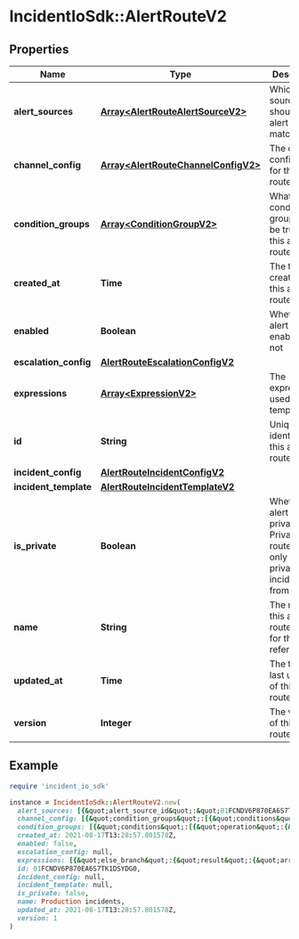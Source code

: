 # IncidentIoSdk::AlertRouteV2

## Properties

| Name | Type | Description | Notes |
| ---- | ---- | ----------- | ----- |
| **alert_sources** | [**Array&lt;AlertRouteAlertSourceV2&gt;**](AlertRouteAlertSourceV2.md) | Which alert sources should this alert route match? |  |
| **channel_config** | [**Array&lt;AlertRouteChannelConfigV2&gt;**](AlertRouteChannelConfigV2.md) | The channel configuration for this alert route |  |
| **condition_groups** | [**Array&lt;ConditionGroupV2&gt;**](ConditionGroupV2.md) | What condition groups must be true for this alert route to fire? |  |
| **created_at** | **Time** | The time of creation of this alert route | [optional] |
| **enabled** | **Boolean** | Whether this alert route is enabled or not |  |
| **escalation_config** | [**AlertRouteEscalationConfigV2**](AlertRouteEscalationConfigV2.md) |  |  |
| **expressions** | [**Array&lt;ExpressionV2&gt;**](ExpressionV2.md) | The expressions used in this template |  |
| **id** | **String** | Unique identifier for this alert route config |  |
| **incident_config** | [**AlertRouteIncidentConfigV2**](AlertRouteIncidentConfigV2.md) |  |  |
| **incident_template** | [**AlertRouteIncidentTemplateV2**](AlertRouteIncidentTemplateV2.md) |  |  |
| **is_private** | **Boolean** | Whether this alert route is private. Private alert routes will only create private incidents from alerts. |  |
| **name** | **String** | The name of this alert route config, for the user&#39;s reference |  |
| **updated_at** | **Time** | The time of last update of this alert route | [optional] |
| **version** | **Integer** | The version of this alert route config |  |

## Example

```ruby
require 'incident_io_sdk'

instance = IncidentIoSdk::AlertRouteV2.new(
  alert_sources: [{&quot;alert_source_id&quot;:&quot;01FCNDV6P870EA6S7TK1DSYDG0&quot;,&quot;condition_groups&quot;:[{&quot;conditions&quot;:[{&quot;operation&quot;:{&quot;label&quot;:&quot;Lawrence Jones&quot;,&quot;value&quot;:&quot;01FCQSP07Z74QMMYPDDGQB9FTG&quot;},&quot;param_bindings&quot;:[{&quot;array_value&quot;:[{&quot;label&quot;:&quot;Lawrence Jones&quot;,&quot;literal&quot;:&quot;SEV123&quot;,&quot;reference&quot;:&quot;incident.severity&quot;}],&quot;value&quot;:{&quot;label&quot;:&quot;Lawrence Jones&quot;,&quot;literal&quot;:&quot;SEV123&quot;,&quot;reference&quot;:&quot;incident.severity&quot;}}],&quot;subject&quot;:{&quot;label&quot;:&quot;Incident Severity&quot;,&quot;reference&quot;:&quot;incident.severity&quot;}}]}]}],
  channel_config: [{&quot;condition_groups&quot;:[{&quot;conditions&quot;:[{&quot;operation&quot;:{&quot;label&quot;:&quot;Lawrence Jones&quot;,&quot;value&quot;:&quot;01FCQSP07Z74QMMYPDDGQB9FTG&quot;},&quot;param_bindings&quot;:[{&quot;array_value&quot;:[{&quot;label&quot;:&quot;Lawrence Jones&quot;,&quot;literal&quot;:&quot;SEV123&quot;,&quot;reference&quot;:&quot;incident.severity&quot;}],&quot;value&quot;:{&quot;label&quot;:&quot;Lawrence Jones&quot;,&quot;literal&quot;:&quot;SEV123&quot;,&quot;reference&quot;:&quot;incident.severity&quot;}}],&quot;subject&quot;:{&quot;label&quot;:&quot;Incident Severity&quot;,&quot;reference&quot;:&quot;incident.severity&quot;}}]}],&quot;ms_teams_targets&quot;:{&quot;binding&quot;:{&quot;array_value&quot;:[{&quot;label&quot;:&quot;Lawrence Jones&quot;,&quot;literal&quot;:&quot;SEV123&quot;,&quot;reference&quot;:&quot;incident.severity&quot;}],&quot;value&quot;:{&quot;label&quot;:&quot;Lawrence Jones&quot;,&quot;literal&quot;:&quot;SEV123&quot;,&quot;reference&quot;:&quot;incident.severity&quot;}},&quot;channel_visibility&quot;:&quot;abc123&quot;},&quot;slack_targets&quot;:{&quot;binding&quot;:{&quot;array_value&quot;:[{&quot;label&quot;:&quot;Lawrence Jones&quot;,&quot;literal&quot;:&quot;SEV123&quot;,&quot;reference&quot;:&quot;incident.severity&quot;}],&quot;value&quot;:{&quot;label&quot;:&quot;Lawrence Jones&quot;,&quot;literal&quot;:&quot;SEV123&quot;,&quot;reference&quot;:&quot;incident.severity&quot;}},&quot;channel_visibility&quot;:&quot;abc123&quot;}}],
  condition_groups: [{&quot;conditions&quot;:[{&quot;operation&quot;:{&quot;label&quot;:&quot;Lawrence Jones&quot;,&quot;value&quot;:&quot;01FCQSP07Z74QMMYPDDGQB9FTG&quot;},&quot;param_bindings&quot;:[{&quot;array_value&quot;:[{&quot;label&quot;:&quot;Lawrence Jones&quot;,&quot;literal&quot;:&quot;SEV123&quot;,&quot;reference&quot;:&quot;incident.severity&quot;}],&quot;value&quot;:{&quot;label&quot;:&quot;Lawrence Jones&quot;,&quot;literal&quot;:&quot;SEV123&quot;,&quot;reference&quot;:&quot;incident.severity&quot;}}],&quot;subject&quot;:{&quot;label&quot;:&quot;Incident Severity&quot;,&quot;reference&quot;:&quot;incident.severity&quot;}}]}],
  created_at: 2021-08-17T13:28:57.801578Z,
  enabled: false,
  escalation_config: null,
  expressions: [{&quot;else_branch&quot;:{&quot;result&quot;:{&quot;array_value&quot;:[{&quot;label&quot;:&quot;Lawrence Jones&quot;,&quot;literal&quot;:&quot;SEV123&quot;,&quot;reference&quot;:&quot;incident.severity&quot;}],&quot;value&quot;:{&quot;label&quot;:&quot;Lawrence Jones&quot;,&quot;literal&quot;:&quot;SEV123&quot;,&quot;reference&quot;:&quot;incident.severity&quot;}}},&quot;label&quot;:&quot;Team Slack channel&quot;,&quot;operations&quot;:[{&quot;branches&quot;:{&quot;branches&quot;:[{&quot;condition_groups&quot;:[{&quot;conditions&quot;:[{&quot;operation&quot;:{&quot;label&quot;:&quot;Lawrence Jones&quot;,&quot;value&quot;:&quot;01FCQSP07Z74QMMYPDDGQB9FTG&quot;},&quot;param_bindings&quot;:[{&quot;array_value&quot;:[{&quot;label&quot;:&quot;Lawrence Jones&quot;,&quot;literal&quot;:&quot;SEV123&quot;,&quot;reference&quot;:&quot;incident.severity&quot;}],&quot;value&quot;:{&quot;label&quot;:&quot;Lawrence Jones&quot;,&quot;literal&quot;:&quot;SEV123&quot;,&quot;reference&quot;:&quot;incident.severity&quot;}}],&quot;subject&quot;:{&quot;label&quot;:&quot;Incident Severity&quot;,&quot;reference&quot;:&quot;incident.severity&quot;}}]}],&quot;result&quot;:{&quot;array_value&quot;:[{&quot;label&quot;:&quot;Lawrence Jones&quot;,&quot;literal&quot;:&quot;SEV123&quot;,&quot;reference&quot;:&quot;incident.severity&quot;}],&quot;value&quot;:{&quot;label&quot;:&quot;Lawrence Jones&quot;,&quot;literal&quot;:&quot;SEV123&quot;,&quot;reference&quot;:&quot;incident.severity&quot;}}}],&quot;returns&quot;:{&quot;array&quot;:true,&quot;type&quot;:&quot;IncidentStatus&quot;}},&quot;filter&quot;:{&quot;condition_groups&quot;:[{&quot;conditions&quot;:[{&quot;operation&quot;:{&quot;label&quot;:&quot;Lawrence Jones&quot;,&quot;value&quot;:&quot;01FCQSP07Z74QMMYPDDGQB9FTG&quot;},&quot;param_bindings&quot;:[{&quot;array_value&quot;:[{&quot;label&quot;:&quot;Lawrence Jones&quot;,&quot;literal&quot;:&quot;SEV123&quot;,&quot;reference&quot;:&quot;incident.severity&quot;}],&quot;value&quot;:{&quot;label&quot;:&quot;Lawrence Jones&quot;,&quot;literal&quot;:&quot;SEV123&quot;,&quot;reference&quot;:&quot;incident.severity&quot;}}],&quot;subject&quot;:{&quot;label&quot;:&quot;Incident Severity&quot;,&quot;reference&quot;:&quot;incident.severity&quot;}}]}]},&quot;navigate&quot;:{&quot;reference&quot;:&quot;1235&quot;,&quot;reference_label&quot;:&quot;Teams&quot;},&quot;operation_type&quot;:&quot;navigate&quot;,&quot;parse&quot;:{&quot;returns&quot;:{&quot;array&quot;:true,&quot;type&quot;:&quot;IncidentStatus&quot;},&quot;source&quot;:&quot;metadata.annotations[\&quot;github.com/repo\&quot;]&quot;},&quot;returns&quot;:{&quot;array&quot;:true,&quot;type&quot;:&quot;IncidentStatus&quot;}}],&quot;reference&quot;:&quot;abc123&quot;,&quot;returns&quot;:{&quot;array&quot;:true,&quot;type&quot;:&quot;IncidentStatus&quot;},&quot;root_reference&quot;:&quot;incident.status&quot;}],
  id: 01FCNDV6P870EA6S7TK1DSYDG0,
  incident_config: null,
  incident_template: null,
  is_private: false,
  name: Production incidents,
  updated_at: 2021-08-17T13:28:57.801578Z,
  version: 1
)
```

